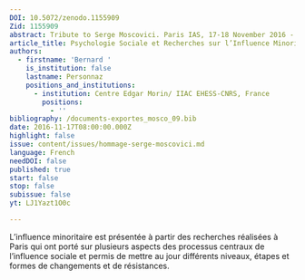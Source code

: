 ```yaml
---
DOI: 10.5072/zenodo.1155909
Zid: 1155909
abstract: Tribute to Serge Moscovici. Paris IAS, 17-18 November 2016 - Session 3
article_title: Psychologie Sociale et Recherches sur l’Influence Minoritaire
authors:
  - firstname: 'Bernard '
    is_institution: false
    lastname: Personnaz
    positions_and_institutions:
      - institution: Centre Edgar Morin/ IIAC EHESS-CNRS, France
        positions:
          - ''
bibliography: /documents-exportes_mosco_09.bib
date: 2016-11-17T08:00:00.000Z
highlight: false
issue: content/issues/hommage-serge-moscovici.md
language: French
needDOI: false
published: true
start: false
stop: false
subissue: false
yt: LJ1Yazt1O0c

---
```


L’influence minoritaire est présentée à partir des recherches réalisées à Paris qui ont porté sur plusieurs aspects des processus centraux de l’influence sociale et permis de mettre au jour différents niveaux, étapes et formes de changements et de résistances.

<Youtube yt="LJ1Yazt1O0c" caption="Psychologie sociale et recherches sur l influence minoritaire"></Youtube>